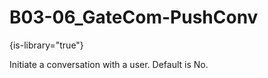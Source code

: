 # B03-06_GateCom-PushConv

{is-library="true"}

<snippet id="B03-06_GateCom-PushConv_snippet">



Initiate a conversation with a user. Default is No.


</snippet>